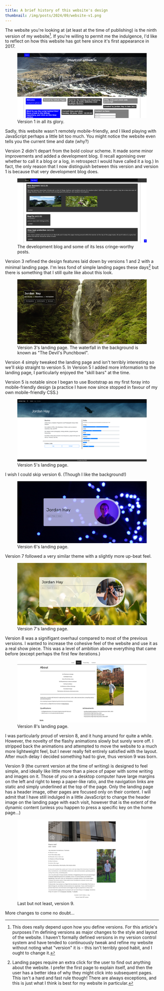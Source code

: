 ```yaml
---
title: A brief history of this website's design
thumbnail: /img/posts/2024/09/website-v1.png
---
```


The website you're looking at (at least at the time of publishing) is the ninth version of my 
website[^versioning]. If you're willing to permit me the indulgence, I'd like to reflect on how this
website has got here since it's first appearance in 2017.

<figure>
    <img src="/img/posts/2024/09/website-v1.png" />
    <figcaption>Version 1 in all its glory.</figcaption>
</figure>

Sadly, this website wasn't remotely mobile-friendly, and I liked playing with JavaScript perhaps a
little bit too much. You might notice the website even tells you the current time and date (why?)

Version 2 didn't depart from the bold colour scheme. It made some minor improvements and added a
development blog. (I recall agonising over whether to call it a blog or a log, in retrospect I would
have called it a log.) In fact, the only reason that I now distinguish between this version and 
version 1 is because that very development blog does.

<figure>
    <img src="/img/posts/2024/09/website-v2-dev-blog.png" />
    <figcaption>The development blog and some of its less cringe-worthy posts.</figcaption>
</figure>

Version 3 refined the design features laid down by versions 1 and 2 with a minimal landing page.
I'm less fond of simple landing pages these days[^stopusinglandingpages] but there is something that
I still quite like about this look. 

<figure>
    <img src="/img/posts/2024/09/website-v3-landing-page.png" />
    <figcaption>Version 3's landing page. The waterfall in the background is known as "The Devil's
    Punchbowl".</figcaption>
</figure>

Version 4 simply tweaked the landing page and isn't terribly interesting so we'll skip straight to
version 5. In Version 5 I added more information to the landing page, I particularly enjoyed the 
"skill bars" at the time.

Version 5 is notable since I began to use Bootstrap as my first foray into mobile-friendly design (a
practice I have now since stopped in favour of my own mobile-friendly CSS.) 

<figure>
    <img src="/img/posts/2024/09/website-v5.png" />
    <figcaption>Version 5's landing page.</figcaption>
</figure>

I wish I could skip version 6. (Though I like the background!)

<figure>
    <img src="/img/posts/2024/09/website-v6.png" />
    <figcaption>Version 6's landing page.</figcaption>
</figure>

Version 7 followed a very similar theme with a slightly more up-beat feel.

<figure>
    <img src="/img/posts/2024/09/website-v7.png" />
    <figcaption>Version 7's landing page.</figcaption>
</figure>

Version 8 was a signifigant overhaul compared to most of the previous versions. I wanted to increase
the cohesive feel of the website and use it as a real show piece. This was a level of ambition above
everything that came before (except perhaps the first few iterations.)

<figure>
    <img src="/img/posts/2024/09/website-v8.png" />
    <figcaption>Version 8's landing page.</figcaption>
</figure>

I was particularly proud of version 8, and it hung around for quite a while. However, the novelty of
the flashy animations slowly but surely wore off. I stripped back the animations and attempted to
move the website to a much more lightweight feel, but I never really felt entirely satisfied with
the layout. After much delay I decided something had to give, thus version 9 was born.

Version 9 (the current version at the time of writing) is designed to feel simple, and ideally like
little more than a piece of paper with some writing and images on it. Those of you on a desktop 
computer have large margins on the left and right to keep a paper-like ratio, and the navigation
links are static and simply underlined at the top of the page. Only the landing page has a header
image, other pages are focused only on their content. I will admit that I have still indulged in a
little JavaScript to change the header image on the landing page with each visit, however that is
the extent of the dynamic content (unless you happen to press a specific key on the home page...) 

<figure>
    <img src="/img/posts/2024/09/website-now.png" />
    <figcaption>Last but not least, version 9.</figcaption>
</figure>

More changes to come no doubt...


[^versioning]: This does really depend upon how you define versions. For this article's purposes I'm
    defining versions as major changes to the style and layout of the website. I haven't formally
    defined versions in my version control system and have tended to continuously tweak and refine
    my website without noting what "version" it is - this isn't terribly good habit, and I ought to
    change it.

[^stopusinglandingpages]: Landing pages require an extra click for the user to find out anything
    about the website. I prefer the first page to explain itself, and then the user has a better
    idea of why they might click into subsequent pages. This isn't a hard and fast rule though!
    There are always exceptions, and this is just what I think is best for my website in particular.